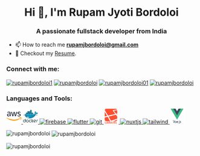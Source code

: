 <h1 align="center">Hi 👋, I'm Rupam Jyoti Bordoloi</h1>
<h3 align="center">A passionate fullstack developer from India</h3>

<!-- <p align="left"> <img src="https://komarev.com/ghpvc/?username=rupamjbordoloi&label=Profile%20views&color=0e75b6&style=flat" alt="rupamjbordoloi" /> </p> -->

<!-- <p align="left"> <a href="https://github.com/ryo-ma/github-profile-trophy"><img src="https://github-profile-trophy.vercel.app/?username=rupamjbordoloi" alt="rupamjbordoloi" /></a> </p> -->

<!-- <p align="left"> <a href="https://twitter.com/rupamjbordoloi1" target="blank"><img src="https://img.shields.io/twitter/follow/rupamjbordoloi1?logo=twitter&style=for-the-badge" alt="rupamjbordoloi1" /></a> </p> -->

- 📫 How to reach me **rupamjbordoloi@gmail.com**
- 📝 Checkout my [Resume](https://github.com/rupamjbordoloi/rupamjbordoloi/blob/c249a7c604ae6c404d40be027b477e2cb8755760/files/Rupam%20Jyoti%20Bordoloi.pdf).

<h3 align="left">Connect with me:</h3>
<p align="left">
<a href="https://twitter.com/rupamjbordoloi1" target="blank"><img align="center" src="https://raw.githubusercontent.com/rahuldkjain/github-profile-readme-generator/master/src/images/icons/Social/twitter.svg" alt="rupamjbordoloi1" height="30" width="40" /></a>
<a href="https://linkedin.com/in/rupamjbordoloi" target="blank"><img align="center" src="https://raw.githubusercontent.com/rahuldkjain/github-profile-readme-generator/master/src/images/icons/Social/linked-in-alt.svg" alt="rupamjbordoloi" height="30" width="40" /></a>
<a href="https://fb.com/rupamjbordoloi01" target="blank"><img align="center" src="https://raw.githubusercontent.com/rahuldkjain/github-profile-readme-generator/master/src/images/icons/Social/facebook.svg" alt="rupamjbordoloi01" height="30" width="40" /></a>
<a href="https://instagram.com/rupamjbordoloi" target="blank"><img align="center" src="https://raw.githubusercontent.com/rahuldkjain/github-profile-readme-generator/master/src/images/icons/Social/instagram.svg" alt="rupamjbordoloi" height="30" width="40" /></a>
</p>

<h3 align="left">Languages and Tools:</h3>
<p align="left"> <a href="https://aws.amazon.com" target="_blank" rel="noreferrer"> <img src="https://raw.githubusercontent.com/devicons/devicon/master/icons/amazonwebservices/amazonwebservices-original-wordmark.svg" alt="aws" width="40" height="40"/> </a> <a href="https://www.docker.com/" target="_blank" rel="noreferrer"> <img src="https://raw.githubusercontent.com/devicons/devicon/master/icons/docker/docker-original-wordmark.svg" alt="docker" width="40" height="40"/> </a> <a href="https://firebase.google.com/" target="_blank" rel="noreferrer"> <img src="https://www.vectorlogo.zone/logos/firebase/firebase-icon.svg" alt="firebase" width="40" height="40"/> </a> <a href="https://flutter.dev" target="_blank" rel="noreferrer"> <img src="https://www.vectorlogo.zone/logos/flutterio/flutterio-icon.svg" alt="flutter" width="40" height="40"/> </a> <a href="https://git-scm.com/" target="_blank" rel="noreferrer"> <img src="https://www.vectorlogo.zone/logos/git-scm/git-scm-icon.svg" alt="git" width="40" height="40"/> </a> <a href="https://laravel.com/" target="_blank" rel="noreferrer"> <img src="https://raw.githubusercontent.com/devicons/devicon/master/icons/laravel/laravel-plain-wordmark.svg" alt="laravel" width="40" height="40"/> </a> <a href="https://nuxtjs.org/" target="_blank" rel="noreferrer"> <img src="https://www.vectorlogo.zone/logos/nuxtjs/nuxtjs-icon.svg" alt="nuxtjs" width="40" height="40"/> </a> <a href="https://tailwindcss.com/" target="_blank" rel="noreferrer"> <img src="https://www.vectorlogo.zone/logos/tailwindcss/tailwindcss-icon.svg" alt="tailwind" width="40" height="40"/> </a> <a href="https://vuejs.org/" target="_blank" rel="noreferrer"> <img src="https://raw.githubusercontent.com/devicons/devicon/master/icons/vuejs/vuejs-original-wordmark.svg" alt="vuejs" width="40" height="40"/> </a> </p>

<p><img align="left" src="https://github-readme-stats.vercel.app/api/top-langs?username=rupamjbordoloi&show_icons=true&locale=en&layout=compact" alt="rupamjbordoloi" /></p>

<p>&nbsp;<img align="center" src="https://github-readme-stats.vercel.app/api?username=rupamjbordoloi&show_icons=true&locale=en" alt="rupamjbordoloi" /></p>

<p><img align="center" src="https://github-readme-streak-stats.herokuapp.com/?user=rupamjbordoloi&" alt="rupamjbordoloi" /></p>
